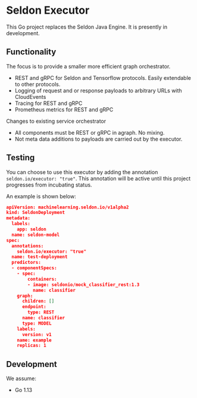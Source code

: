 # Seldon Executor

This Go project replaces the Seldon Java Engine.  It is presently in development.

## Functionality

The focus is to provide a smaller more efficient graph orchestrator.

 * REST and gRPC for Seldon and Tensorflow protocols. Easily extendable to other protocols.
 * Logging of request and or response payloads to arbitrary URLs with CloudEvents
 * Tracing for REST and gRPC
 * Prometheus metrics for REST and gRPC

Changes to existing service orchestrator

 * All components must be REST or gRPC in agraph. No mixing.
 * Not meta data additions to payloads are carried out by the executor.


## Testing

You can choose to use this executor by adding the annotation `seldon.io/executor: "true"`. This annotation will be active until this project progresses from incubating status.

An example is shown below:

```JSON
apiVersion: machinelearning.seldon.io/v1alpha2
kind: SeldonDeployment
metadata:
  labels:
    app: seldon
  name: seldon-model
spec:
  annotations:
    seldon.io/executor: "true"
  name: test-deployment
  predictors:
  - componentSpecs:
    - spec:
        containers:
        - image: seldonio/mock_classifier_rest:1.3
          name: classifier
    graph:
      children: []
      endpoint:
        type: REST
      name: classifier
      type: MODEL
    labels:
      version: v1
    name: example
    replicas: 1

```

## Development

We assume:

 * Go 1.13
 
